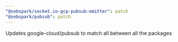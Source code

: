 ```yaml
---
"@sebspark/socket.io-gcp-pubsub-emitter": patch
"@sebspark/pubsub": patch
---
```


Updates google-cloud/pubsub to match all between all the packages
